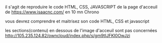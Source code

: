 il s'agit de reproduire le code HTML, CSS, JAVASCRIPT de la page d'acceuil de https://www.isaacnc.com/  en 10 mn Chrono

vous devrez comprendre et maitrisez son code HTML, CSS et javascript


les sections(contenu) en dessous de l'image d'acceuil sont pas concernées
http://105.235.124.82/owncloud/index.php/s/gm9tIJFKI0OwJzi

